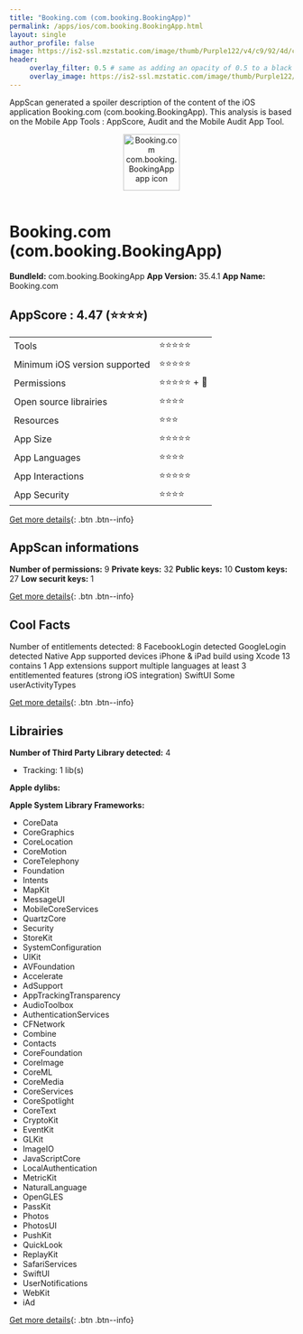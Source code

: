 ```yaml
---
title: "Booking.com (com.booking.BookingApp)"
permalink: /apps/ios/com.booking.BookingApp.html
layout: single
author_profile: false
image: https://is2-ssl.mzstatic.com/image/thumb/Purple122/v4/c9/92/4d/c9924d30-f743-9a88-bce9-f083529657fd/AppIcon-0-1x_U007emarketing-0-7-0-0-85-220-0.jpeg/512x512bb.jpg
header: 
     overlay_filter: 0.5 # same as adding an opacity of 0.5 to a black background
     overlay_image: https://is2-ssl.mzstatic.com/image/thumb/Purple122/v4/c9/92/4d/c9924d30-f743-9a88-bce9-f083529657fd/AppIcon-0-1x_U007emarketing-0-7-0-0-85-220-0.jpeg/512x512bb.jpg
---
```

AppScan generated a spoiler description of the content of the iOS application Booking.com (com.booking.BookingApp). This analysis is based on the Mobile App Tools : AppScore, Audit and the Mobile Audit App Tool.

  
  
<div style="text-align: center;"><img src="https://is2-ssl.mzstatic.com/image/thumb/Purple122/v4/c9/92/4d/c9924d30-f743-9a88-bce9-f083529657fd/AppIcon-0-1x_U007emarketing-0-7-0-0-85-220-0.jpeg/512x512bb.jpg" width="100" height="100" alt="Booking.com com.booking.BookingApp app icon"></div></br>
  
# Booking.com (com.booking.BookingApp)

**BundleId:** com.booking.BookingApp
**App Version:** 35.4.1
**App Name:** Booking.com


## AppScore : 4.47 (⭐️⭐️⭐️⭐️) 

<table>
<tr><td> Tools </td><td> ⭐️⭐️⭐️⭐️⭐️ </td></tr>
<tr><td> Minimum iOS version supported </td><td> ⭐️⭐️⭐️⭐️⭐️ </td></tr>
<tr><td> Permissions </td><td> ⭐️⭐️⭐️⭐️⭐️ + 🌟 </td></tr>
<tr><td> Open source librairies </td><td> ⭐️⭐️⭐️⭐️ </td></tr>
<tr><td> Resources </td><td> ⭐️⭐️⭐️ </td></tr>
<tr><td> App Size </td><td> ⭐️⭐️⭐️⭐️⭐️ </td></tr>
<tr><td> App Languages </td><td> ⭐️⭐️⭐️⭐️ </td></tr>
<tr><td> App Interactions </td><td> ⭐️⭐️⭐️⭐️⭐️ </td></tr>
<tr><td> App Security </td><td> ⭐️⭐️⭐️⭐️ </td></tr>
</table>

[Get more details](/pricing.html){: .btn .btn--info}  
  
## AppScan informations 

**Number of permissions:** 9
**Private keys:** 32
**Public keys:** 10
**Custom keys:** 27
**Low securit keys:** 1
  
[Get more details](/pricing.html){: .btn .btn--info}

## Cool Facts

Number of entitlements detected: 8
FacebookLogin detected
GoogleLogin detected
Native App
supported devices iPhone & iPad
build using Xcode 13
contains 1 App extensions
support multiple languages
at least 3 entitlemented features (strong iOS integration)
SwiftUI
Some userActivityTypes
  
[Get more details](/pricing.html){: .btn .btn--info}

## Librairies 
**Number of Third Party Library detected:** 4
- Tracking: 1 lib(s)

**Apple dylibs:**


**Apple System Library Frameworks:**
- CoreData
- CoreGraphics
- CoreLocation
- CoreMotion
- CoreTelephony
- Foundation
- Intents
- MapKit
- MessageUI
- MobileCoreServices
- QuartzCore
- Security
- StoreKit
- SystemConfiguration
- UIKit
- AVFoundation
- Accelerate
- AdSupport
- AppTrackingTransparency
- AudioToolbox
- AuthenticationServices
- CFNetwork
- Combine
- Contacts
- CoreFoundation
- CoreImage
- CoreML
- CoreMedia
- CoreServices
- CoreSpotlight
- CoreText
- CryptoKit
- EventKit
- GLKit
- ImageIO
- JavaScriptCore
- LocalAuthentication
- MetricKit
- NaturalLanguage
- OpenGLES
- PassKit
- Photos
- PhotosUI
- PushKit
- QuickLook
- ReplayKit
- SafariServices
- SwiftUI
- UserNotifications
- WebKit
- iAd


  
[Get more details](/pricing.html){: .btn .btn--info}

